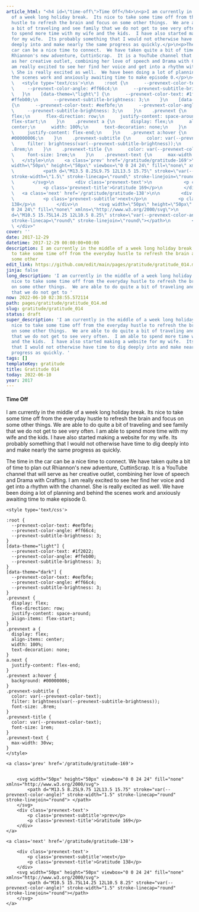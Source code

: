 ```yaml
---
article_html: "<h4 id=\"time-off\">Time Off</h4>\n<p>I am currently in the middle
  of a week long holiday break.  Its nice to take some time off from the everyday
  hustle to refresh the brain and focus on some other things.  We are able to do quite
  a bit of traveling and see family that we do not get to see very often.  I am able
  to spend more time with my wife and the kids.  I have also started making a website
  for my wife.  Its probably something that I would not otherwise have time to dig
  deeply into and make nearly the same progress as quickly.</p>\n<p>The time in the
  car can be a nice time to connect.  We have taken quite a bit of time to plan out
  Rhiannon's new adventure, CuttinScrap.  It is a YouTube channel that will serve
  as her creative outlet, combining her love of speech and Drama with Crafting.  I
  am really excited to see her find her voice and get into a rhythm with the channel.
  \ She is really excited as well.  We have been doing a lot of planning and behind
  the scenes work and anxiously awaiting time to make episode 0.</p>\n<div class='prevnext'>\n\n
  \   <style type='text/css'>\n\n    :root {\n      --prevnext-color-text: #eefbfe;\n
  \     --prevnext-color-angle: #ff66c4;\n      --prevnext-subtitle-brightness: 3;\n
  \   }\n    [data-theme=\"light\"] {\n      --prevnext-color-text: #1f2022;\n      --prevnext-color-angle:
  #ffeb00;\n      --prevnext-subtitle-brightness: 3;\n    }\n    [data-theme=\"dark\"]
  {\n      --prevnext-color-text: #eefbfe;\n      --prevnext-color-angle: #ff66c4;\n
  \     --prevnext-subtitle-brightness: 3;\n    }\n    .prevnext {\n      display:
  flex;\n      flex-direction: row;\n      justify-content: space-around;\n      align-items:
  flex-start;\n    }\n    .prevnext a {\n      display: flex;\n      align-items:
  center;\n      width: 100%;\n      text-decoration: none;\n    }\n    a.next {\n
  \     justify-content: flex-end;\n    }\n    .prevnext a:hover {\n      background:
  #00000006;\n    }\n    .prevnext-subtitle {\n      color: var(--prevnext-color-text);\n
  \     filter: brightness(var(--prevnext-subtitle-brightness));\n      font-size:
  .8rem;\n    }\n    .prevnext-title {\n      color: var(--prevnext-color-text);\n
  \     font-size: 1rem;\n    }\n    .prevnext-text {\n      max-width: 30vw;\n    }\n
  \   </style>\n\n    <a class='prev' href='/gratitude/gratitude-169'>\n\n\n        <svg
  width=\"50px\" height=\"50px\" viewbox=\"0 0 24 24\" fill=\"none\" xmlns=\"http://www.w3.org/2000/svg\">\n
  \           <path d=\"M13.5 8.25L9.75 12L13.5 15.75\" stroke=\"var(--prevnext-color-angle)\"
  stroke-width=\"1.5\" stroke-linecap=\"round\" stroke-linejoin=\"round\"> </path>\n
  \       </svg>\n        <div class='prevnext-text'>\n            <p class='prevnext-subtitle'>prev</p>\n
  \           <p class='prevnext-title'>Gratitude 169</p>\n        </div>\n    </a>\n\n
  \   <a class='next' href='/gratitude/gratitude-138'>\n\n        <div class='prevnext-text'>\n
  \           <p class='prevnext-subtitle'>next</p>\n            <p class='prevnext-title'>Gratitude
  138</p>\n        </div>\n        <svg width=\"50px\" height=\"50px\" viewbox=\"0
  0 24 24\" fill=\"none\" xmlns=\"http://www.w3.org/2000/svg\">\n            <path
  d=\"M10.5 15.75L14.25 12L10.5 8.25\" stroke=\"var(--prevnext-color-angle)\" stroke-width=\"1.5\"
  stroke-linecap=\"round\" stroke-linejoin=\"round\"></path>\n        </svg>\n    </a>\n
  \ </div>"
cover: ''
date: 2017-12-29
datetime: 2017-12-29 00:00:00+00:00
description: I am currently in the middle of a week long holiday break.  Its nice
  to take some time off from the everyday hustle to refresh the brain and focus on
  some other
edit_link: https://github.com/edit/main/pages/gratitude/gratitude_014.md
jinja: false
long_description: 'I am currently in the middle of a week long holiday break.  Its
  nice to take some time off from the everyday hustle to refresh the brain and focus
  on some other things.  We are able to do quite a bit of traveling and see family
  that we do not get to '
now: 2022-06-10 02:38:55.572114
path: pages/gratitude/gratitude_014.md
slug: gratitude/gratitude_014
status: draft
super_description: 'I am currently in the middle of a week long holiday break.  Its
  nice to take some time off from the everyday hustle to refresh the brain and focus
  on some other things.  We are able to do quite a bit of traveling and see family
  that we do not get to see very often.  I am able to spend more time with my wife
  and the kids.  I have also started making a website for my wife.  Its probably something
  that I would not otherwise have time to dig deeply into and make nearly the same
  progress as quickly. '
tags: []
templateKey: gratitude
title: Gratitude 014
today: 2022-06-10
year: 2017
---
```


#### Time Off

I am currently in the middle of a week long holiday break.  Its nice to take some time off from the everyday hustle to refresh the brain and focus on some other things.  We are able to do quite a bit of traveling and see family that we do not get to see very often.  I am able to spend more time with my wife and the kids.  I have also started making a website for my wife.  Its probably something that I would not otherwise have time to dig deeply into and make nearly the same progress as quickly.


The time in the car can be a nice time to connect.  We have taken quite a bit of time to plan out Rhiannon's new adventure, CuttinScrap.  It is a YouTube channel that will serve as her creative outlet, combining her love of speech and Drama with Crafting.  I am really excited to see her find her voice and get into a rhythm with the channel.  She is really excited as well.  We have been doing a lot of planning and behind the scenes work and anxiously awaiting time to make episode 0.
<div class='prevnext'>

    <style type='text/css'>

    :root {
      --prevnext-color-text: #eefbfe;
      --prevnext-color-angle: #ff66c4;
      --prevnext-subtitle-brightness: 3;
    }
    [data-theme="light"] {
      --prevnext-color-text: #1f2022;
      --prevnext-color-angle: #ffeb00;
      --prevnext-subtitle-brightness: 3;
    }
    [data-theme="dark"] {
      --prevnext-color-text: #eefbfe;
      --prevnext-color-angle: #ff66c4;
      --prevnext-subtitle-brightness: 3;
    }
    .prevnext {
      display: flex;
      flex-direction: row;
      justify-content: space-around;
      align-items: flex-start;
    }
    .prevnext a {
      display: flex;
      align-items: center;
      width: 100%;
      text-decoration: none;
    }
    a.next {
      justify-content: flex-end;
    }
    .prevnext a:hover {
      background: #00000006;
    }
    .prevnext-subtitle {
      color: var(--prevnext-color-text);
      filter: brightness(var(--prevnext-subtitle-brightness));
      font-size: .8rem;
    }
    .prevnext-title {
      color: var(--prevnext-color-text);
      font-size: 1rem;
    }
    .prevnext-text {
      max-width: 30vw;
    }
    </style>
    
    <a class='prev' href='/gratitude/gratitude-169'>
    

        <svg width="50px" height="50px" viewbox="0 0 24 24" fill="none" xmlns="http://www.w3.org/2000/svg">
            <path d="M13.5 8.25L9.75 12L13.5 15.75" stroke="var(--prevnext-color-angle)" stroke-width="1.5" stroke-linecap="round" stroke-linejoin="round"> </path>
        </svg>
        <div class='prevnext-text'>
            <p class='prevnext-subtitle'>prev</p>
            <p class='prevnext-title'>Gratitude 169</p>
        </div>
    </a>
    
    <a class='next' href='/gratitude/gratitude-138'>
    
        <div class='prevnext-text'>
            <p class='prevnext-subtitle'>next</p>
            <p class='prevnext-title'>Gratitude 138</p>
        </div>
        <svg width="50px" height="50px" viewbox="0 0 24 24" fill="none" xmlns="http://www.w3.org/2000/svg">
            <path d="M10.5 15.75L14.25 12L10.5 8.25" stroke="var(--prevnext-color-angle)" stroke-width="1.5" stroke-linecap="round" stroke-linejoin="round"></path>
        </svg>
    </a>
  </div>